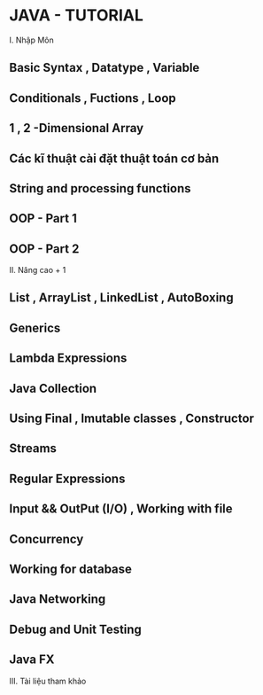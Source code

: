 

<h1> JAVA - TUTORIAL</h1>



I. Nhập Môn

## Basic Syntax , Datatype , Variable
## Conditionals , Fuctions , Loop
## 1 , 2 -Dimensional Array
## Các kĩ thuật cài đặt thuật toán cơ bản
## String and processing functions
## OOP - Part 1
## OOP - Part 2

II. Nâng cao + 1

## List , ArrayList , LinkedList , AutoBoxing
## Generics
## Lambda Expressions
## Java Collection
## Using Final , Imutable classes , Constructor
## Streams
## Regular Expressions
## Input && OutPut (I/O) , Working with file
## Concurrency
## Working for database
## Java Networking
## Debug and Unit Testing
## Java FX



III. Tài liệu tham khảo
